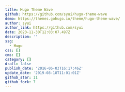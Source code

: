 ```yaml
---
title: Hugo Theme Wave
github: https://github.com/syui/hugo-theme-wave
demo: https://themes.gohugo.io/theme/hugo-theme-wave/
author: syui
author_link: https://github.com/syui
date: 2023-11-30T12:03:07.497Z
description: ''
ssg:
  - Hugo
css: []
cms: []
category: []
draft: false
publish_date: '2016-06-03T16:17:46Z'
update_date: '2019-08-18T11:01:01Z'
github_star: 11
github_fork: 7
---
```


